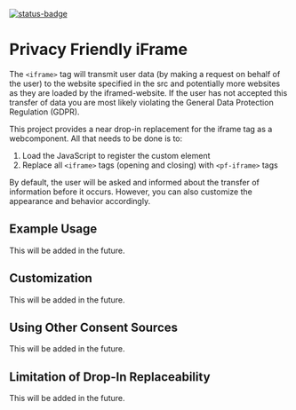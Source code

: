 [![status-badge](https://github.ci.fossalyze.de/api/badges/1/status.svg)](https://github.ci.fossalyze.de/repos/1)

# Privacy Friendly iFrame

The `<iframe>` tag will transmit user data (by making a request on behalf of the user) to the website specified in the src and potentially more websites as they are loaded by the iframed-website. If the user has not accepted this transfer of data you are most likely violating the General Data Protection Regulation (GDPR).

This project provides a near drop-in replacement for the iframe tag as a webcomponent. All that needs to be done is to:

1. Load the JavaScript to register the custom element
2. Replace all `<iframe>` tags (opening and closing) with `<pf-iframe>` tags

By default, the user will be asked and informed about the transfer of information before it occurs. However, you can also customize the appearance and behavior accordingly.

## Example Usage

This will be added in the future.

## Customization

This will be added in the future.

## Using Other Consent Sources

This will be added in the future.

## Limitation of Drop-In Replaceability

This will be added in the future.